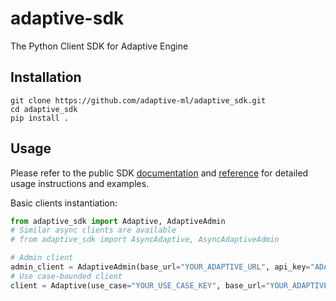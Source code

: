 # adaptive-sdk

The Python Client SDK for Adaptive Engine

## Installation
```
git clone https://github.com/adaptive-ml/adaptive_sdk.git
cd adaptive_sdk
pip install .

```

## Usage

Please refer to the public SDK [documentation](https://docs.adaptive-ml.com/introduction) and [reference](https://docs.adaptive-ml.com/sdk-reference/reference) for detailed usage instructions and examples.


Basic clients instantiation:
```python
from adaptive_sdk import Adaptive, AdaptiveAdmin
# Similar async clients are available 
# from adaptive_sdk import AsyncAdaptive, AsyncAdaptiveAdmin

# Admin client
admin_client = AdaptiveAdmin(base_url="YOUR_ADAPTIVE_URL", api_key="ADAPTIVE_API_KEY")
# Use case-bounded client
client = Adaptive(use_case="YOUR_USE_CASE_KEY", base_url="YOUR_ADAPTIVE_URL", api_key="ADAPTIVE_API_KEY")
```

